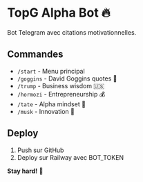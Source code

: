 # TopG Alpha Bot 🔥

Bot Telegram avec citations motivationnelles.

## Commandes

- `/start` - Menu principal
- `/goggins` - David Goggins quotes 💪
- `/trump` - Business wisdom 🇺🇸
- `/hormozi` - Entrepreneurship 💰
- `/tate` - Alpha mindset 👑
- `/musk` - Innovation 🚀

## Deploy

1. Push sur GitHub
2. Deploy sur Railway avec BOT_TOKEN

**Stay hard!** 💪

